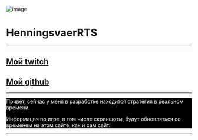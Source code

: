 ![image](https://user-images.githubusercontent.com/34309871/187972346-706e2aa5-66ee-4224-b059-7d8aa6ee2c06.png)

# HenningsvaerRTS
---------------------------------------------

## [Мой twitch](https://www.twitch.tv/henningsvaerl)

## [Мой github](https://github.com/AntonNikolaevmyname)

---------------------------------------------

<div style="background-color: #000; color: #fff;">
Привет, сейчас у меня в разработке находится стратегия в реальном времени.

Информация по игре, в том числе скриншоты, будут обновляться со временем на этом сайте, как и сам сайт.

</div>

---------------------------------------------

